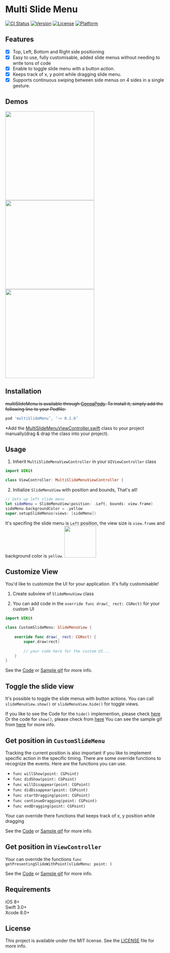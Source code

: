 # Multi Slide Menu

[![CI Status](http://img.shields.io/travis/WataruMaeda/multiSlideMenu.svg?style=flat)](https://travis-ci.org/WataruMaeda/multiSlideMenu)
[![Version](https://img.shields.io/cocoapods/v/multiSlideMenu.svg?style=flat)](http://cocoapods.org/pods/multiSlideMenu)
[![License](https://img.shields.io/cocoapods/l/multiSlideMenu.svg?style=flat)](http://cocoapods.org/pods/multiSlideMenu)
[![Platform](https://img.shields.io/cocoapods/p/multiSlideMenu.svg?style=flat)](http://cocoapods.org/pods/multiSlideMenu)

## Features

- [x] Top, Left, Bottom and Right side positioning
- [x] Easy to use, fully customisable, added slide menus without needing to write tons of code
- [x] Enable to toggle slide menu with a button action.
- [x] Keeps track of x, y point while dragging slide menu.
- [x] Supports continuous swiping between side menus on 4 sides in a single gesture.

## Demos

<img src="https://github.com/WataruMaeda/multiSlideMenu/blob/master/gifs/example1.gif" width="280">  <img src="https://github.com/WataruMaeda/multiSlideMenu/blob/master/gifs/example2.gif" width="280">  <img src="https://github.com/WataruMaeda/multiSlideMenu/blob/master/gifs/example3.gif" width="280">

## Installation

~~multiSlideMenu is available through [CocoaPods](http://cocoapods.org). To install
it, simply add the following line to your Podfile:~~

```ruby
pod 'multiSlideMenu’, ‘~> 0.1.0’
```

*Add the [MultiSlideMenuViewController.swift](https://github.com/WataruMaeda/multiSlideMenu/blob/master/multiSlideMenu/Classes/MultiSlideMenuViewController.swift) class to your project manually(drag & drap the class into your project).

## Usage

 1. Inherit `MultiSlideMenuViewController` in your `UIViewController` class
 
```Swift
import UIKit

class ViewController: MultiSlideMenuViewController {
```

 2. Initialize `SlideMenuView` with position and bounds, That's all!
 
```Swift
// Sets up left slide menu
let sideMenu = SlideMenuView(position: .Left, bounds: view.frame)
sideMenu.backgroundColor = .yellow
super.setupSlideMenus(views: [sideMenu])
```

It's specifing the slide menu is `Left` position, the view size is `view.frame` and background color is `yellow`.
<img src="https://github.com/WataruMaeda/multiSlideMenu/blob/master/gifs/sample.gif" width="100">
 
## Customize View

You'd like to customize the UI for your application. It's fully customisable!

1. Create subview of `SlideMenuView` class

2. You can add code in the `override func draw(_ rect: CGRect)` for your custom UI

```Swift
import UIKit

class CustomSlideMenu: SlideMenuView {
  
    override func draw(_ rect: CGRect) {
        super.draw(rect)
        
        // your code here for the custom UI...
    }
}
```
See the [Code](https://github.com/WataruMaeda/multiSlideMenu/blob/master/demos/demo1/demo1/CustomSlideMenu.swift#L36L66) or [Sample gif](https://github.com/WataruMaeda/multiSlideMenu/blob/master/gifs/example1.gif) for more info.

## Toggle the slide view

It's possible to toggle the slide menus with button actions. You can call `slideMenuView.show()` or `slideMenuView.hide()` for toggle views.

If you like to see the Code for the `hide()` implemention, please check [here](https://github.com/WataruMaeda/multiSlideMenu/blob/master/demos/demo2/demo2/CustomSlideMenu.swift#L71)
Or the code for `show()`, please check from [here](https://github.com/WataruMaeda/multiSlideMenu/blob/master/demos/demo2/demo2/ViewController.swift#L82) 
You can see the sample gif from [here](https://github.com/WataruMaeda/multiSlideMenu/blob/master/gifs/example2.gif) for more info.

## Get position in `CustomSlideMenu`

Tracking the current position is also important if you like to implement specific action in the specific timing.
There are some override functions to recognize the events. Here are the functions you can use.
* `func willShow(point: CGPoint)`
* `func didShow(point: CGPoint)`
* `func willDisappear(point: CGPoint)`
* `func didDisappear(point: CGPoint)`
* `func startDragging(point: CGPoint)`
* `func continueDragging(point: CGPoint)`
* `func endDragging(point: CGPoint)`

Your can override there functions that keeps track of x, y position while dragging

See the [Code](https://github.com/WataruMaeda/multiSlideMenu/blob/master/demos/demo2/demo2/CustomSlideMenu.swift#L76#L119) or [Sample gif](https://github.com/WataruMaeda/multiSlideMenu/blob/master/gifs/example2.gif) for more info.

## Get position in `ViewController`

Your can override the functions `func getPresentingSlideWithPoint(slideMenu: point: )`
 
 See the [Code](https://github.com/WataruMaeda/multiSlideMenu/blob/master/demos/Demo3/Demo3/ViewController.swift#L65) or [Sample gif](https://github.com/WataruMaeda/multiSlideMenu/blob/master/gifs/example3.gif) for more info.
 
## Requirements

iOS 8+  
Swift 3.0+  
Xcode 8.0+

## License

This project is available under the MIT license. See the [LICENSE](https://github.com/WataruMaeda/multiSlideMenu/blob/master/LICENSE) file for more info.
